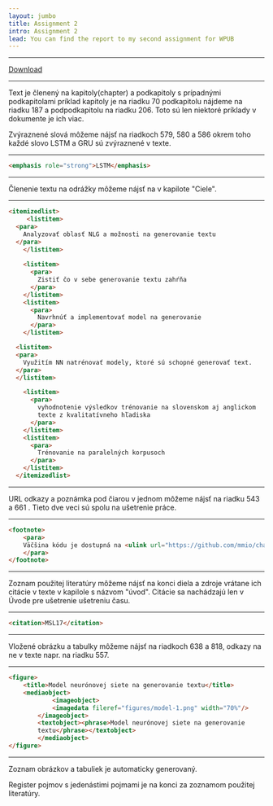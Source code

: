 ```yaml
---
layout: jumbo
title: Assignment 2
intro: Assignment 2
lead: You can find the report to my second assignment for WPUB
---
```


<hr />

<div class="row">
	<div class="col-md-12 text-center">
		<a class="btn btn-primary" href="/assets/zadanie2.zip">Download</a>
	</div>
</div>

<hr />

Text je členený na kapitoly(chapter) a podkapitoly s prípadnými
podkapitolami príklad kapitoly je na riadku 70 podkapitolu nájdeme na
riadku 187 a podpodkapitolu na riadku 206. Toto sú len niektoré
príklady v dokumente je ich viac.

Zvýraznené slová môžeme nájsť na riadkoch 579, 580 a 586 okrem toho
každé slovo LSTM a GRU sú zvýraznené v texte.

<hr />

```html
<emphasis role="strong">LSTM</emphasis>
```

<hr />

Členenie textu na odrážky môžeme nájsť na v kapilote "Ciele".

<hr />

```html
<itemizedlist>
     <listitem> 
  <para>
    Analyzovať oblasť NLG a možnosti na generovanie textu
  </para>
    </listitem>
  
    <listitem>
      <para>
        Zistiť čo v sebe generovanie textu zahŕňa
      </para>
    </listitem>
    <listitem>
      <para>
        Navrhnúť a implementovať model na generovanie
      </para>
    </listitem>

  <listitem>
  <para>
    Využitím NN natrénovať modely, ktoré sú schopné generovať text.
  </para>
  </listitem>

    <listitem>
      <para>
        vyhodnotenie výsledkov trénovanie na slovenskom aj anglickom
        texte z kvalitatívneho hľadiska
      </para>
    </listitem>
    <listitem>
      <para>
        Trénovanie na paralelných korpusoch
      </para>
    </listitem>
  </itemizedlist>
```

<hr />

URL odkazy a poznámka pod čiarou v jednom môžeme nájsť na riadku 543 a
661 . Tieto dve veci sú spolu na ušetrenie práce.

<hr />

```html
<footnote>
	<para>
	Väčšina kódu je dostupná na <ulink url="https://github.com/mmio/char-rnn.pytorch"/>
	</para>
</footnote>
```

<hr />

Zoznam použitej literatúry môžeme nájsť na konci diela a zdroje
vrátane ich citácie v texte v kapilole s názvom "úvod". Citácie sa
nachádzajú len v Úvode pre ušetrenie ušetreniu času.

<hr />

```html
<citation>MSL17</citation>
```

<hr />

Vložené obrázku a tabulky môžeme nájsť na riadkoch 638 a 818, odkazy
na ne v texte napr. na riadku 557.

<hr />

```html
<figure>
	<title>Model neurónovej siete na generovanie textu</title>
	<mediaobject>
	        <imageobject>
			<imagedata fileref="figures/model-1.png" width="70%"/>
		</imageobject>
        <textobject><phrase>Model neurónovej siete na generovanie
        textu</phrase></textobject>
      	</mediaobject>
</figure>
```

<hr />

Zoznam obrázkov a tabuliek je automaticky generovaný.

Register pojmov s jedenástimi pojmami je na konci za zoznamom použitej literatúry.

